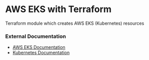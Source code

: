 # AWS EKS with Terraform

Terraform module which creates AWS EKS (Kubernetes) resources


### External Documentation

- [AWS EKS Documentation](https://docs.aws.amazon.com/eks/latest/userguide/getting-started.html)
- [Kubernetes Documentation](https://kubernetes.io/docs/home/)



